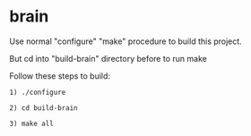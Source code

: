 # brain

Use normal "configure" "make" procedure to build this project.

But cd into "build-brain" directory before to run make

Follow these steps to build:

	1) ./configure

	2) cd build-brain

	3) make all

